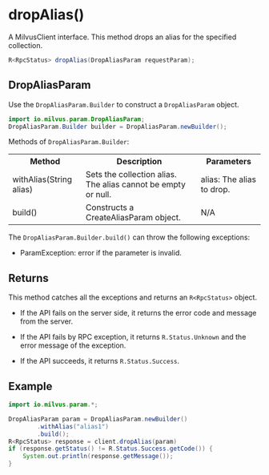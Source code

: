 # dropAlias()

A MilvusClient interface. This method drops an alias for the specified collection.

```java
R<RpcStatus> dropAlias(DropAliasParam requestParam);
```

## DropAliasParam

Use the `DropAliasParam.Builder` to construct a `DropAliasParam` object.

```java
import io.milvus.param.DropAliasParam;
DropAliasParam.Builder builder = DropAliasParam.newBuilder();
```

Methods of `DropAliasParam.Builder`:

<table>
    <tr>
        <th>Method</th>
        <th>Description</th>
        <th>Parameters</th>
    </tr>
    <tr>
        <td>withAlias(String alias)</td>
        <td>Sets the collection alias. The alias cannot be empty or null.</td>
        <td>alias: The alias to drop.</td>
    </tr>
    <tr>
        <td>build()</td>
        <td>Constructs a CreateAliasParam object.</td>
        <td>N/A</td>
    </tr>
</table>

The `DropAliasParam.Builder.build()` can throw the following exceptions:

- ParamException: error if the parameter is invalid.

## Returns

This method catches all the exceptions and returns an `R<RpcStatus>` object.

- If the API fails on the server side, it returns the error code and message from the server.

- If the API fails by RPC exception, it returns `R.Status.Unknown` and the error message of the exception.

- If the API succeeds, it returns `R.Status.Success`.

## Example

```java
import io.milvus.param.*;

DropAliasParam param = DropAliasParam.newBuilder()
        .withAlias("alias1")
        .build();
R<RpcStatus> response = client.dropAlias(param)
if (response.getStatus() != R.Status.Success.getCode()) {
    System.out.println(response.getMessage());
}
```
